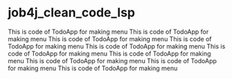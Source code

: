 # job4j_clean_code_lsp
This is code of TodoApp for making menu
This is code of TodoApp for making menu
This is code of TodoApp for making menu
This is code of TodoApp for making menu
This is code of TodoApp for making menu
This is code of TodoApp for making menu
This is code of TodoApp for making menu
This is code of TodoApp for making menu
This is code of TodoApp for making menu
This is code of TodoApp for making menu